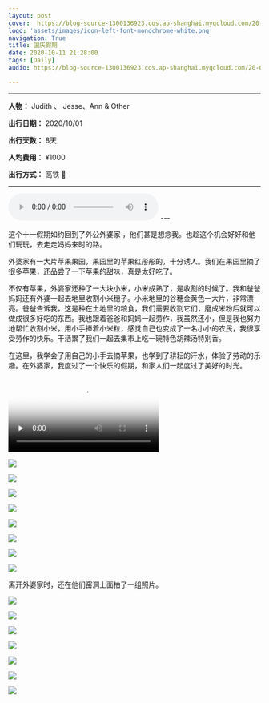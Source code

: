 ```yaml
---
layout: post
cover: 	https://blog-source-1300136923.cos.ap-shanghai.myqcloud.com/20-10-01-we-are-inBaishui/IMG_2181_cover.jpg
logo: 'assets/images/icon-left-font-monochrome-white.png'
navigation: True
title: 国庆假期
date: 2020-10-11 21:28:00
tags: [Daily]
audio: https://blog-source-1300136923.cos.ap-shanghai.myqcloud.com/20-04-rape-flower/you-cai-hua-kai.m

---
```


-----------------

**人物：** Judith 、 Jesse、Ann & Other

**出行日期：** 2020/10/01

**出行天数：** 8天

**人均费用：** ¥1000

**出行方式：** 高铁 🚄

-----------------

<audio src="https://blog-source-1300136923.cos.ap-shanghai.myqcloud.com/20-10-01-we-are-inBaishui/apple-baishui.m4a" controls="controls">
Your browser does not support the audio element.
</audio>
---


这个十一假期如约回到了外公外婆家 ，他们甚是想念我。也趁这个机会好好和他们玩玩，去走走妈妈来时的路。

外婆家有一大片苹果果园，果园里的苹果红彤彤的，十分诱人。我们在果园里摘了很多苹果，还品尝了一下苹果的甜味，真是太好吃了。

不仅有苹果，外婆家还种了一大块小米，小米成熟了，是收割的时候了。我和爸爸妈妈还有外婆一起去地里收割小米穗子。小米地里的谷穗金黄色一大片，非常漂亮。爸爸告诉我，这是种在土地里的粮食，我们需要收割它们，磨成米粉后就可以做成很多好吃的东西。我也跟着爸爸和妈妈一起劳作，我虽然还小，但是我也努力地帮忙收割小米，用小手捧着小米粒，感觉自己也变成了一名小小的农民，我很享受劳作的快乐。干活累了我们一起去集市上吃一碗特色胡辣汤特别香。

在这里，我学会了用自己的小手去摘苹果，也学到了耕耘的汗水，体验了劳动的乐趣。在外婆家，我度过了一个快乐的假期，和家人们一起度过了美好的时光。

<video id="video" controls="" preload="none" poster="https://blog-source-1300136923.cos.ap-shanghai.myqcloud.com/20-10-01-we-are-inBaishui/IMG_2186.jpg">
 <source id="mp4" src="https://cheryev-app.obs.cn-east-3.myhuaweicloud.com/content/ios/2022/01/29/NationalDays-inbaishui.mp4" type="video/mp4">
</video>

![](	https://blog-source-1300136923.cos.ap-shanghai.myqcloud.com/20-10-01-we-are-inBaishui/IMG_2190.jpg)

![](	https://blog-source-1300136923.cos.ap-shanghai.myqcloud.com/20-10-01-we-are-inBaishui/IMG_2191.jpg)

![](	https://blog-source-1300136923.cos.ap-shanghai.myqcloud.com/20-10-01-we-are-inBaishui/IMG_2192.jpg)

![](	https://blog-source-1300136923.cos.ap-shanghai.myqcloud.com/20-10-01-we-are-inBaishui/IMG_2193.jpg)

![](	https://blog-source-1300136923.cos.ap-shanghai.myqcloud.com/20-10-01-we-are-inBaishui/IMG_2194.jpg)

![](	https://blog-source-1300136923.cos.ap-shanghai.myqcloud.com/20-10-01-we-are-inBaishui/IMG_2195.jpg)

![](	https://blog-source-1300136923.cos.ap-shanghai.myqcloud.com/20-10-01-we-are-inBaishui/IMG_2196.jpg)

![](	https://blog-source-1300136923.cos.ap-shanghai.myqcloud.com/20-10-01-we-are-inBaishui/IMG_2197.jpg)

离开外婆家时，还在他们窑洞上面拍了一组照片。

![](	https://blog-source-1300136923.cos.ap-shanghai.myqcloud.com/20-10-01-we-are-inBaishui/IMG_2181.jpg)

![](	https://blog-source-1300136923.cos.ap-shanghai.myqcloud.com/20-10-01-we-are-inBaishui/IMG_2182.jpg)

![](	https://blog-source-1300136923.cos.ap-shanghai.myqcloud.com/20-10-01-we-are-inBaishui/IMG_2183.jpg)

![](	https://blog-source-1300136923.cos.ap-shanghai.myqcloud.com/20-10-01-we-are-inBaishui/IMG_2184.jpg)

![](	https://blog-source-1300136923.cos.ap-shanghai.myqcloud.com/20-10-01-we-are-inBaishui/IMG_2185.jpg)

![](	https://blog-source-1300136923.cos.ap-shanghai.myqcloud.com/20-10-01-we-are-inBaishui/IMG_2186.jpg)

![](	https://blog-source-1300136923.cos.ap-shanghai.myqcloud.com/20-10-01-we-are-inBaishui/IMG_2187.jpg)
